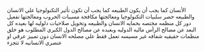 الأنسان كما يجب أن يكون
الطبيعه كما يجب أن تكون
تأثير التكنولوجيا علي الانسان والطبيعه
حصر سلبيات التكنولوجيا ومعالجتها
مكافحة مسببات الحروب ومعالجتها
تفعيل دور كل منظمه مختصه
 بحمايه الانسان والطبيعه
وتخويل صلاحيات دلوليه لها
 بعيده كل البعد عن مصالح
 الرأس ماليه الدوليه وبعيده
 عن مصالح الدول الكبري
المطلوب هو خلق منظمات
 حقيقيه شفافه غير مسيسه 
تعمل فقط علي مصلحه الانسان
 دون تمييز
عرقي او عنصري 
الانسانيه لا تتجزء
